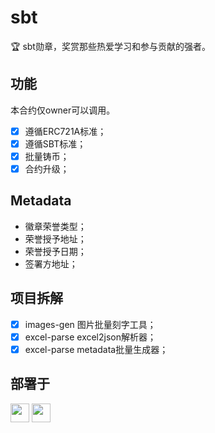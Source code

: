 # sbt

🏆 sbt勋章，奖赏那些热爱学习和参与贡献的强者。

## 功能

本合约仅owner可以调用。

- [x] 遵循ERC721A标准；
- [x] 遵循SBT标准；
- [x] 批量铸币；
- [x] 合约升级；

## Metadata

- 徽章荣誉类型；
- 荣誉授予地址；
- 荣誉授予日期；
- 签署方地址；

## 项目拆解

- [x] images-gen 图片批量刻字工具；
- [x] excel-parse excel2json解析器；
- [x] excel-parse metadata批量生成器；

## 部署于

<a href="https://opensea.io/" title="Buy on OpenSea" target="_blank"><img  style="height:30px" src="https://storage.googleapis.com/opensea-static/Logomark/Logomark-Blue.svg"/></a>
<a href="https://rarible.com/collection/polygon/0x60de1b7b4a0576455c794e43578e4b2bfb2922e1/items" title="Buy on OpenSea" target="_blank"><img  style="height:30px" src="https://lh3.googleusercontent.com/uxq7KCF10qsg4cTKKRfU3aWqdL6bAsdruh8rYCByHEQNkMYgSqbp_CDzMpl2iZ6y6qTr34X-VDCAVZOFHm_sgYM=w600"/></a> 

